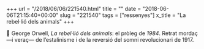 +++
url = "/2018/06/06/221540.html"
title = ""
date = "2018-06-06T21:15:40+00:00"
slug = "221540"
tags = ["ressenyes"]
x_title = "La rebel·lió dels animals"
+++

📖 George Orwell, *La rebel·lió dels animals*: el pròleg de *1984*. Retrat mordaç —i veraç— de l’estalinisme i de la reversió del somni revolucionari de 1917.

